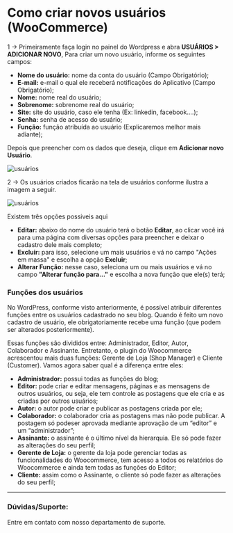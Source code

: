 # Como criar novos usuários (WooCommerce)

1 -> Primeiramente faça login no painel do Wordpress e abra **USUÁRIOS > ADICIONAR NOVO**, Para criar um novo usuário, informe os seguintes campos:
- **Nome do usuário:** nome da conta do usuário (Campo Obrigatório);
- **E-mail:** e-mail o qual ele receberá notificações do Aplicativo (Campo Obrigatório);
- **Nome:** nome real do usuário;
- **Sobrenome:** sobrenome real do usuário;
- **Site:** site do usuário, caso ele tenha (Ex: linkedin, facebook....);
- **Senha:** senha de acesso do usuário;
- **Função:** função atribuída ao usuário (Explicaremos melhor mais adiante);

Depois que preencher com os dados que deseja, clique em **Adicionar novo Usuário**.

![usuários](https://github.com/Oficina-do-Dev/Tutoriais/blob/main/WordPress/06%20-%20Como%20criar%20Usuários%20(WooCommerce)/images/image1.png)

2 -> Os usuários criados ficarão na tela de usuários conforme ilustra a imagem a seguir.

![usuários](https://github.com/Oficina-do-Dev/Tutoriais/blob/main/WordPress/06%20-%20Como%20criar%20Usuários%20(WooCommerce)/images/image2.png)

Existem três opções possiveis aqui

- **Editar:** abaixo do nome do usuário terá o botão **Editar**, ao clicar você irá para uma página com diversas opções para preencher e deixar o cadastro dele mais completo;
- **Excluir:** para isso, selecione um mais usuários e vá no campo "Ações em massa" e escolha a opção **Excluir**;
- **Alterar Função:** nesse caso, seleciona um ou mais usuários e vá no campo **"Alterar função para..."** e escolha a nova função que ele(s) terá;

### Funções dos usuários

No WordPress, conforme visto anteriormente, é possível atribuir diferentes funções entre os usuários cadastrado no seu blog. Quando é feito um novo cadastro de usuário, ele obrigatoriamente recebe uma função (que podem ser alterados posteriormente).

Essas funções são divididos entre: Administrador, Editor, Autor, Colaborador e Assinante. Entretanto, o plugin do Woocommerce acrescentou mais duas funções: Gerente de Loja (Shop Manager) e Cliente (Customer). Vamos agora saber qual é a diferença entre eles:

- **Administrador:** possui todas as funções do blog;
- **Editor:** pode criar e editar mensagens, páginas e as mensagens de outros usuários, ou seja, ele tem controle as postagens que ele cria e as criadas por outros usuários;
- **Autor:** o autor pode criar e publicar as postagens criada por ele;
- **Colaborador:** o colaborador cria as postagens mas não pode publicar. A postagem só podeser aprovada mediante aprovação de um “editor” e um “administrador”;
- **Assinante:** o assinante é o último nível da hierarquia. Ele só pode fazer as alterações do seu perfil;
- **Gerente de Loja:** o gerente da loja pode gerenciar todas as funcionalidades do Woocommerce, tem acesso a todos os relatórios do Woocommerce e ainda tem todas as funções do Editor;
- **Cliente:** assim como o Assinante, o cliente só pode fazer as alterações do seu perfil;

<hr>

### Dúvidas/Suporte:
Entre em contato com nosso departamento de suporte.
